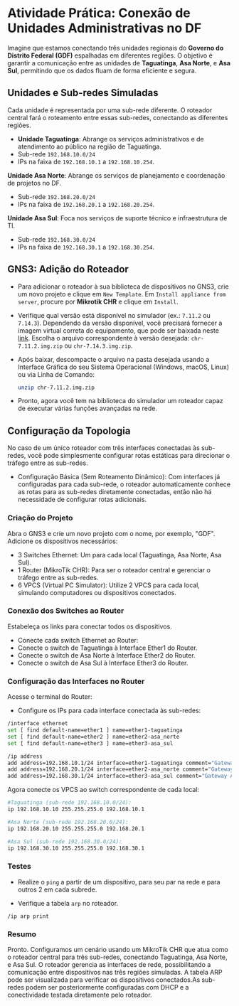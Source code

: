 # Atividade Prática: Conexão de Unidades Administrativas no DF

Imagine que estamos conectando três unidades regionais do **Governo do Distrito Federal (GDF)** espalhadas em diferentes regiões. O objetivo é garantir a comunicação entre as unidades de **Taguatinga**, **Asa Norte**, e **Asa Sul**, permitindo que os dados fluam de forma eficiente e segura.

## Unidades e Sub-redes Simuladas

Cada unidade é representada por uma sub-rede diferente.
O roteador central fará o roteamento entre essas sub-redes, conectando as diferentes regiões.

- **Unidade Taguatinga**: Abrange os serviços administrativos e de atendimento ao público na região de Taguatinga.
- Sub-rede `192.168.10.0/24`
- IPs na faixa de `192.168.10.1` a `192.168.10.254`.

**Unidade Asa Norte**: Abrange os serviços de planejamento e coordenação de projetos no DF.

- Sub-rede `192.168.20.0/24`
- IPs na faixa de `192.168.20.1` a `192.168.20.254`.

**Unidade Asa Sul**: Foca nos serviços de suporte técnico e infraestrutura de TI.

- Sub-rede `192.168.30.0/24`
- IPs na faixa de `192.168.30.1` a `192.168.30.254`.

## GNS3: Adição do Roteador 

- Para adicionar o roteador à sua biblioteca de dispositivos no GNS3, crie um novo projeto e clique em `New Template`. Em `Install appliance from server`, procure por **Mikrotik CHR** e clique em `Install`.

- Verifique qual versão está disponível no simulador (ex.: `7.11.2` ou `7.14.3`). Dependendo da versão disponível, você precisará fornecer a imagem virtual correta do equipamento, que pode ser baixada neste [link](https://drive.google.com/drive/folders/1d7FwTLtnRSnjJ5k-YRZlORNlY3c1ygQZ?usp=sharing). Escolha o arquivo correspondente à versão desejada: `chr-7.11.2.img.zip` ou `chr-7.14.3.img.zip`.

- Após baixar, descompacte o arquivo na pasta desejada usando a Interface Gráfica do seu Sistema Operacional (Windows, macOS, Linux) ou via Linha de Comando:
  
  ```bash
  unzip chr-7.11.2.img.zip
  ```
- Pronto, agora você tem na biblioteca do simulador um roteador capaz de executar várias funções avançadas na rede. 

## Configuração da Topologia 

No caso de um único roteador com três interfaces conectadas às sub-redes, você pode simplesmente configurar rotas estáticas para direcionar o tráfego entre as sub-redes. 

- Configuração Básica (Sem Roteamento Dinâmico): Com interfaces já configuradas para cada sub-rede, o roteador automaticamente conhece as rotas para as sub-redes diretamente conectadas, então não há necessidade de configurar rotas adicionais.

### Criação do Projeto

Abra o GNS3 e crie um novo projeto com o nome, por exemplo, "GDF". Adicione os dispositivos necessários: 

- 3 Switches Ethernet: Um para cada local (Taguatinga, Asa Norte, Asa Sul).
- 1 Router (MikroTik CHR): Para ser o roteador central e gerenciar o tráfego entre as sub-redes.
- 6 VPCS (Virtual PC Simulator): Utilize 2 VPCS para cada local, simulando computadores ou dispositivos conectados.

### Conexão dos Switches ao Router 

Estabeleça os links para conectar todos os dispositivos.

- Conecte cada switch Ethernet ao Router:
- Conecte o switch de Taguatinga à Interface Ether1 do Router.
- Conecte o switch de Asa Norte à Interface Ether2 do Router.
- Conecte o switch de Asa Sul à Interface Ether3 do Router.

### Configuração das Interfaces no Router

Acesse o terminal do Router: 

- Configure os IPs para cada interface conectada às sub-redes:

```bash
/interface ethernet
set [ find default-name=ether1 ] name=ether1-taguatinga
set [ find default-name=ether2 ] name=ether2-asa_norte
set [ find default-name=ether3 ] name=ether3-asa_sul

/ip address
add address=192.168.10.1/24 interface=ether1-taguatinga comment="Gateway Taguatinga"
add address=192.168.20.1/24 interface=ether2-asa_norte comment="Gateway Asa Norte"
add address=192.168.30.1/24 interface=ether3-asa_sul comment="Gateway Asa Sul"
```

Agora conecte os VPCS ao switch correspondente de cada local:

```bash
#Taguatinga (sub-rede 192.168.10.0/24):
ip 192.168.10.10 255.255.255.0 192.168.10.1

#Asa Norte (sub-rede 192.168.20.0/24):
ip 192.168.20.10 255.255.255.0 192.168.20.1

#Asa Sul (sub-rede 192.168.30.0/24):
ip 192.168.30.10 255.255.255.0 192.168.30.1
```

### Testes 

- Realize o `ping` a partir de um dispositivo, para seu par na rede e para outros 2 em cada subrede. 

- Verifique a tabela `arp` no roteador. 

`/ip arp print`

### Resumo

Pronto. Configuramos um cenário usando um MikroTik CHR que atua como o roteador central para três sub-redes, conectando Taguatinga, Asa Norte, e Asa Sul. O roteador gerencia as interfaces de rede, possibilitando a comunicação entre dispositivos nas três regiões simuladas. A tabela ARP pode ser visualizada para verificar os dispositivos conectados.As sub-redes podem ser posteriormente configuradas com DHCP e a conectividade testada diretamente pelo roteador.